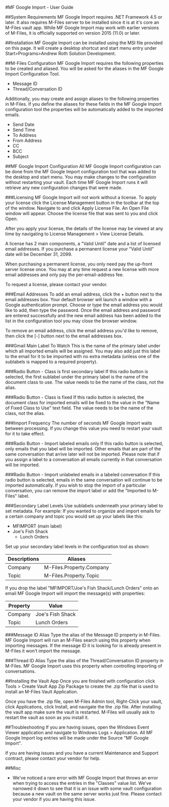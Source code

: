 #MF Google Import - User Guide

##System Requirements
MF Google Import requires .NET Framework 4.5 or later. It also requires M-Files server to be installed since it is at it's core an M-Files vault app. While MF Google Import may work with earlier versions of M-Files, it is officially supported on version 2015 (11.0) or later.

##Installation
MF Google Import can be installed using the MSI file provided on this page. It will create a desktop shortcut and start menu entry under Start>Programs>Andrew Roth Solution Development.

##M-Files Configuration
MF Google Import requires the following properties to be created and aliased. You will be asked for the aliases in the MF Google Import Configuration Tool.
* Message ID
* Thread/Conversation ID

Additionally, you may create and assign aliases to the following properties in M-Files. If you define the aliases for these fields in the MF Google Import configuration tool the properties will be automatically added to the imported emails.
* Send Date
* Send Time
* To Address
* From Address
* CC
* BCC
* Subject

##MF Google Import Configuration
All MF Google Import configuration can be done from the MF Google Import configuration tool that was added to the desktop and start menu. You may make changes to the configuration without restarting your vault. Each time MF Google Import runs it will retrieve any new configuration changes that were made.

###Licensing
MF Google Import will not work without a license. To apply your license click the License Management button in the toolbar at the top of the window. Navigate to and click Apply License File. An Open File window will appear. Choose the license file that was sent to you and click Open.

After you apply your license, the details of the license may be viewed at any time by navigating to License Management > View License Details.

A license has 2 main components, a "Valid Until" date and a list of licensed email addresses. If you purchase a permanent license your "Valid Until" date will be December 31, 2099.

When purchasing a permanent license, you only need pay the up-front server license once. You may at any time request a new license with more email addresses and only pay the per-email-address fee.

To request a license, please contact your vendor.

###Email Addresses
To add an email address, click the + button next to the email addresses box. Your default browser will launch a window with a Google authentication prompt. Choose or type the email address you would like to add, then type the password. Once the email address and password are entered successfully and the new email address has been added to the list in the configuration tool you may close the browser window.

To remove an email address, click the email address you'd like to remove, then click the [-] button next to the email addresses box.

###Gmail Main Label To Watch
This is the name of the primary label under which all imported emails will be assigned. You may also add just this label to the email for it to be imported with no extra metadata (unless one of the sublabels is mapped to a required property).

###Radio Button - Class is first secondary label
If this radio button is selected, the first sublabel under the primary label is the name of the document class to use. The value needs to be the name of the class, not the alias.

###Radio Button - Class is fixed
If this radio button is selected, the document class for imported emails will be fixed to the value in the "Name of Fixed Class to Use" text field. The value needs to be the name of the class, not the alias.

###Import Frequency
The number of seconds MF Google Import waits between processing. If you change this value you need to restart your vault for it to take effect.

###Radio Button - Import labeled emails only
If this radio button is selected, only emails that you label will be imported. Other emails that are part of the same conversation that arrive later will not be imported. Please note that if you assign a label to a conversation all emails currently in that conversation will be imported.

###Radio Button - Import unlabeled emails in a labeled conversation
If this radio button is selected, emails in the same conversation will continue to be imported automatically. If you wish to stop the import of a particular conversation, you can remove the import label or add the "Imported to M-Files" label.

###Secondary Label Levels
Use sublabels underneath your primary label to set metadata. For example: If you wanted to organize and import emails for a certain company and topic you would set up your labels like this:

 * MFIMPORT (main label)
  * Joe's Fish Shack
    * Lunch Orders

Set up your secondary label levels in the configuration tool as shown:

| Descriptions | Aliases                  |
| ------------ | ------------------------ |
| Company      | M-Files.Property.Company |
| Topic        | M-Files.Property.Topic   |

If you drop the label "MFIMPORT/Joe's Fish Shack/Lunch Orders" onto an email MF Google Import will import the message(s) with properties:

| Property     | Value            |
| ------------ | ---------------- |
| Company      | Joe's Fish Shack |
| Topic        | Lunch Orders     |

###Message ID Alias
Type the alias of the Message ID property in M-Files. MF Google Import will run an M-Files search using this property when importing messages. If the message ID it is looking for is already present in M-Files it won't import the message.

###Thread ID Alias
Type the alias of the Thread/Conversation ID property in M-Files. MF Google Import uses this property when controlling importing of conversations.

##Installing the Vault App
Once you are finished with configuration click Tools > Create Vault App Zip Package to create the .zip file that is used to install an M-Files Vault Application.

Once you have the .zip file, open M-Files Admin tool, Right-Click your vault, click Applications, click Install, and navigate the the .zip file. After installing the vault app make sure the vault is restarted. M-Files will usually ask to restart the vault as soon as you install it.

##Troubleshooting
If you are having issues, open the Windows Event Viewer application and navigate to Windows Logs > Application. All MF Google Import log entries will be made under the Source "MF Google Import".

If you are having issues and you have a current Maintenance and Support contract, please contact your vendor for help.

##Misc
* We've noticed a rare error with MF Google Import that throws an error when trying to access the entries in the "Classes" value list. We've narrowed it down to see that it is an issue with some vault configuration because a new vault on the same server works just fine. Please contact your vendor if you are having this issue.
